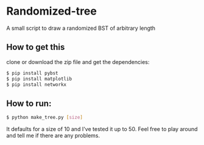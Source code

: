 # Randomized-tree
A small script to draw a randomized BST of arbitrary length

## How to get this
clone or download the zip file and get the dependencies:

```Bash
$ pip install pybst
$ pip install matplotlib
$ pip install networkx
```

## How to run:

```Bash
$ python make_tree.py [size] 
```

It defaults for a size of 10 and I've tested it up to 50. Feel free to play
around and tell me if there are any problems.
